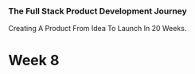 ### The Full Stack Product Development Journey
Creating A Product From Idea To Launch In 20 Weeks.

# Week 8
